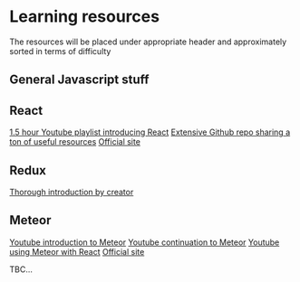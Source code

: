 # Learning resources
The resources will be placed under appropriate header and approximately sorted in terms of difficulty
## General Javascript stuff

## React
[1.5 hour Youtube playlist introducing React](https://www.youtube.com/watch?v=AtKh6tp44Ck&index=9&list=PLLnpHn493BHFfs3Uj5tvx17mXk4B4ws4p&nohtml5=False)
[Extensive Github repo sharing a ton of useful resources](https://github.com/enaqx/awesome-react)
[Official site](https://facebook.github.io/react/)
## Redux 
[Thorough introduction by creator](https://egghead.io/series/getting-started-with-redux)
## Meteor
[Youtube introduction to Meteor](https://www.youtube.com/watch?v=hgjyr6BPAtA&list=PLLnpHn493BHECNl9I8gwos-hEfFrer7TV&nohtml5=False)
[Youtube continuation to Meteor](https://www.youtube.com/watch?v=BI8IslJHSag&list=PLLnpHn493BHFYZUSK62aVycgcAouqBt7V&nohtml5=False)
[Youtube using Meteor with React](https://www.youtube.com/watch?v=ootKAwnQiP4&nohtml5=False)
[Official site](https://www.meteor.com/)

TBC...
